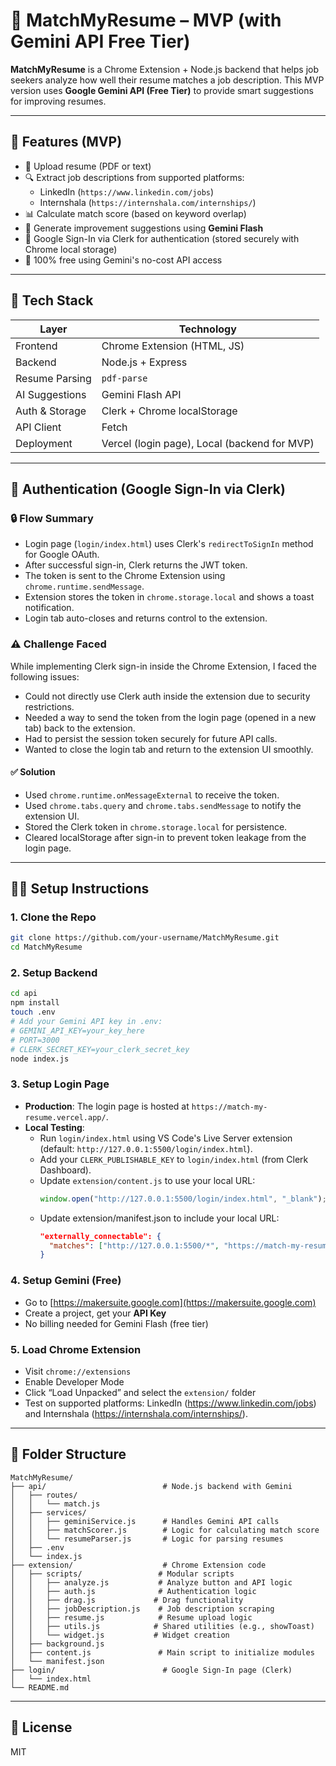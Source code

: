# 🧠 MatchMyResume – MVP (with Gemini API Free Tier)

**MatchMyResume** is a Chrome Extension + Node.js backend that helps job seekers analyze how well their resume matches a job description. This MVP version uses **Google Gemini API (Free Tier)** to provide smart suggestions for improving resumes.

---

## 🚀 Features (MVP)

- 📄 Upload resume (PDF or text)
- 🔍 Extract job descriptions from supported platforms:
  - LinkedIn (`https://www.linkedin.com/jobs`)
  - Internshala (`https://internshala.com/internships/`)
- 📊 Calculate match score (based on keyword overlap)
- 🤖 Generate improvement suggestions using **Gemini Flash**
- 🔐 Google Sign-In via Clerk for authentication (stored securely with Chrome local storage)
- 🧠 100% free using Gemini's no-cost API access

---

## 🧰 Tech Stack

| Layer           | Technology                  |
|------------------|-----------------------------|
| Frontend         | Chrome Extension (HTML, JS) |
| Backend          | Node.js + Express           |
| Resume Parsing   | `pdf-parse`                 |
| AI Suggestions   | Gemini Flash API            |
| Auth & Storage   | Clerk + Chrome localStorage |
| API Client       | Fetch                       |
| Deployment       | Vercel (login page), Local (backend for MVP) |

---

## 📌 Authentication (Google Sign-In via Clerk)

### 🔒 Flow Summary
- Login page (`login/index.html`) uses Clerk's `redirectToSignIn` method for Google OAuth.
- After successful sign-in, Clerk returns the JWT token.
- The token is sent to the Chrome Extension using `chrome.runtime.sendMessage`.
- Extension stores the token in `chrome.storage.local` and shows a toast notification.
- Login tab auto-closes and returns control to the extension.

### ⚠️ Challenge Faced

While implementing Clerk sign-in inside the Chrome Extension, I faced the following issues:

- Could not directly use Clerk auth inside the extension due to security restrictions.
- Needed a way to send the token from the login page (opened in a new tab) back to the extension.
- Had to persist the session token securely for future API calls.
- Wanted to close the login tab and return to the extension UI smoothly.

#### ✅ Solution

- Used `chrome.runtime.onMessageExternal` to receive the token.
- Used `chrome.tabs.query` and `chrome.tabs.sendMessage` to notify the extension UI.
- Stored the Clerk token in `chrome.storage.local` for persistence.
- Cleared localStorage after sign-in to prevent token leakage from the login page.

---

## 🧑‍💻 Setup Instructions

### 1. Clone the Repo
```bash
git clone https://github.com/your-username/MatchMyResume.git
cd MatchMyResume
```

### 2. Setup Backend
```bash
cd api
npm install
touch .env
# Add your Gemini API key in .env:
# GEMINI_API_KEY=your_key_here
# PORT=3000
# CLERK_SECRET_KEY=your_clerk_secret_key
node index.js
```

### 3. Setup Login Page
- **Production**: The login page is hosted at `https://match-my-resume.vercel.app/`.
- **Local Testing**:
  - Run `login/index.html` using VS Code's Live Server extension (default: `http://127.0.0.1:5500/login/index.html`).
  - Add your `CLERK_PUBLISHABLE_KEY` to `login/index.html` (from Clerk Dashboard).
  - Update `extension/content.js` to use your local URL:
    ```javascript
    window.open("http://127.0.0.1:5500/login/index.html", "_blank");
    ```
  - Update extension/manifest.json to include your local URL:
    ```json
    "externally_connectable": {
      "matches": ["http://127.0.0.1:5500/*", "https://match-my-resume.vercel.app/*"]
    }
    ```

### 4. Setup Gemini (Free)
- Go to [https://makersuite.google.com](https://makersuite.google.com)
- Create a project, get your **API Key**
- No billing needed for Gemini Flash (free tier)

### 5. Load Chrome Extension
- Visit `chrome://extensions`
- Enable Developer Mode
- Click “Load Unpacked” and select the `extension/` folder
- Test on supported platforms: LinkedIn (https://www.linkedin.com/jobs) and Internshala (https://internshala.com/internships/).

---

## 📂 Folder Structure

```
MatchMyResume/
├── api/                          # Node.js backend with Gemini
│   ├── routes/
│   │   └── match.js
│   ├── services/
│   │   ├── geminiService.js      # Handles Gemini API calls
│   │   ├── matchScorer.js        # Logic for calculating match score
│   │   └── resumeParser.js       # Logic for parsing resumes
│   ├── .env
│   └── index.js
├── extension/                    # Chrome Extension code
│   ├── scripts/                 # Modular scripts
│   │   ├── analyze.js           # Analyze button and API logic
│   │   ├── auth.js              # Authentication logic
│   │   ├── drag.js             # Drag functionality
│   │   ├── jobDescription.js    # Job description scraping
│   │   ├── resume.js            # Resume upload logic
│   │   ├── utils.js            # Shared utilities (e.g., showToast)
│   │   └── widget.js           # Widget creation
│   ├── background.js
│   ├── content.js               # Main script to initialize modules
│   └── manifest.json
├── login/                        # Google Sign-In page (Clerk)
│   └── index.html
└── README.md
```

---

## 🏁 License

MIT
